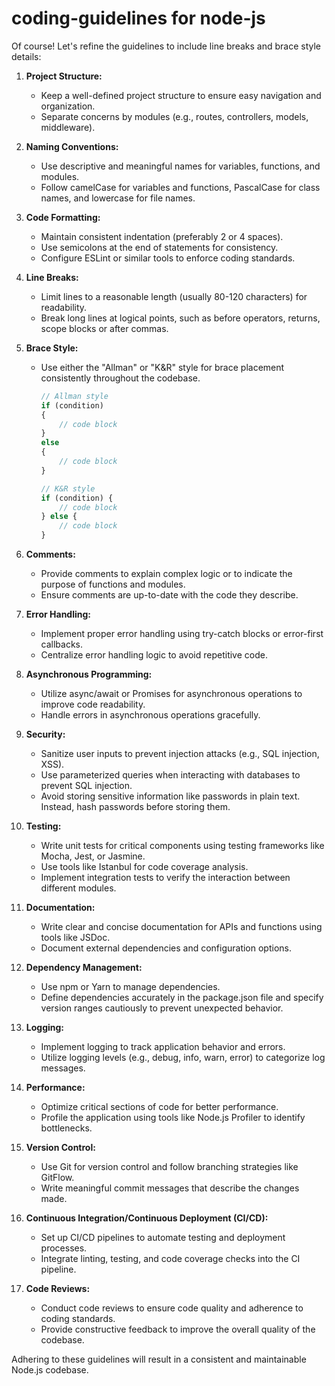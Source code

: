 # coding-guidelines for node-js
Of course! Let's refine the guidelines to include line breaks and brace style details:

1. **Project Structure:**
   - Keep a well-defined project structure to ensure easy navigation and organization.
   - Separate concerns by modules (e.g., routes, controllers, models, middleware).

2. **Naming Conventions:**
   - Use descriptive and meaningful names for variables, functions, and modules.
   - Follow camelCase for variables and functions, PascalCase for class names, and lowercase for file names.

3. **Code Formatting:**
   - Maintain consistent indentation (preferably 2 or 4 spaces).
   - Use semicolons at the end of statements for consistency.
   - Configure ESLint or similar tools to enforce coding standards.

4. **Line Breaks:**
   - Limit lines to a reasonable length (usually 80-120 characters) for readability.
   - Break long lines at logical points, such as before operators, returns, scope blocks or after commas.

5. **Brace Style:**
   - Use either the "Allman" or "K&R" style for brace placement consistently throughout the codebase.
     ```javascript
     // Allman style
     if (condition)
     {
         // code block
     }
     else
     {
         // code block
     }
     ```
     ```javascript
     // K&R style
     if (condition) {
         // code block
     } else {
         // code block
     }
     ```

6. **Comments:**
   - Provide comments to explain complex logic or to indicate the purpose of functions and modules.
   - Ensure comments are up-to-date with the code they describe.

7. **Error Handling:**
   - Implement proper error handling using try-catch blocks or error-first callbacks.
   - Centralize error handling logic to avoid repetitive code.

8. **Asynchronous Programming:**
   - Utilize async/await or Promises for asynchronous operations to improve code readability.
   - Handle errors in asynchronous operations gracefully.

9. **Security:**
   - Sanitize user inputs to prevent injection attacks (e.g., SQL injection, XSS).
   - Use parameterized queries when interacting with databases to prevent SQL injection.
   - Avoid storing sensitive information like passwords in plain text. Instead, hash passwords before storing them.

10. **Testing:**
    - Write unit tests for critical components using testing frameworks like Mocha, Jest, or Jasmine.
    - Use tools like Istanbul for code coverage analysis.
    - Implement integration tests to verify the interaction between different modules.

11. **Documentation:**
    - Write clear and concise documentation for APIs and functions using tools like JSDoc.
    - Document external dependencies and configuration options.

12. **Dependency Management:**
    - Use npm or Yarn to manage dependencies.
    - Define dependencies accurately in the package.json file and specify version ranges cautiously to prevent unexpected behavior.

13. **Logging:**
    - Implement logging to track application behavior and errors.
    - Utilize logging levels (e.g., debug, info, warn, error) to categorize log messages.

14. **Performance:**
    - Optimize critical sections of code for better performance.
    - Profile the application using tools like Node.js Profiler to identify bottlenecks.

15. **Version Control:**
    - Use Git for version control and follow branching strategies like GitFlow.
    - Write meaningful commit messages that describe the changes made.

16. **Continuous Integration/Continuous Deployment (CI/CD):**
    - Set up CI/CD pipelines to automate testing and deployment processes.
    - Integrate linting, testing, and code coverage checks into the CI pipeline.

17. **Code Reviews:**
    - Conduct code reviews to ensure code quality and adherence to coding standards.
    - Provide constructive feedback to improve the overall quality of the codebase.

Adhering to these guidelines will result in a consistent and maintainable Node.js codebase.

